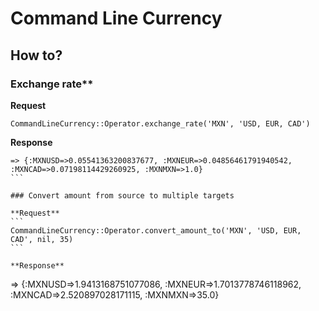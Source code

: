 # Command Line Currency

## How to?

### Exchange rate**

**Request**
```
CommandLineCurrency::Operator.exchange_rate('MXN', 'USD, EUR, CAD')
```

**Response**
````
=> {:MXNUSD=>0.05541363200837677, :MXNEUR=>0.04856461791940542, :MXNCAD=>0.07198114429260925, :MXNMXN=>1.0}
```

### Convert amount from source to multiple targets

**Request**
```
CommandLineCurrency::Operator.convert_amount_to('MXN', 'USD, EUR, CAD', nil, 35)
```

**Response**
````
=> {:MXNUSD=>1.9413168751077086, :MXNEUR=>1.7013778746118962, :MXNCAD=>2.520897028171115, :MXNMXN=>35.0}
```
